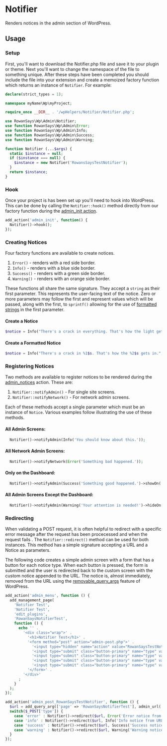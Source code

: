 # Notifier

Renders notices in the admin section of WordPress.

## Usage

### Setup

First, you'll want to download the Notifier.php file and save it to your plugin
or theme. Next you'll want to change the namespace of the file to something
unique. After these steps have been completed you should include the file into
your extension and create a memoized factory function which returns an
instance of `Notifier`. For example:

```PHP
declare(strict_types = 1);

namespace myName\Wp\myProject;

require_once __DIR__ . '/wpHelpers/Notifier/Notifier.php';

use RowanSays\Wp\Admin\Notifier;
use function RowanSays\Wp\Admin\Error;
use function RowanSays\Wp\Admin\Info;
use function RowanSays\Wp\Admin\Success;
use function RowanSays\Wp\Admin\Warning;

function Notifier (...$args) {
  static $instance = null;
  if ($instance === null) {
    $instance = new Notifier('RowansSaysTestNotifier');
  }
  return $instance;
}
```

### Hook

Once your project is has been set up you'll need to hook into WordPress. This
can be done by calling the `Notifier::hook()` method directly from our factory
function during the [admin_init action](https://developer.wordpress.org/reference/hooks/admin_init/).

```PHP
add_action('admin_init', function() {
  Notifier()->hook();
});
```

### Creating Notices

Four factory functions are available to create notices.

  1. `Error()` - renders with a red side border.
  1. `Info()` - renders with a blue side border.
  1. `Success()` - renders with a green side border.
  1. `Warning()` - renders with an orange side border.

These functions all share the same signature. They accept a `string` as their
first parameter. This represents the user-facing text of the notice. Zero or
more parameters may follow the first and represent values which will be passed,
along with the first, to `sprintf()` allowing for the use of
[formatted strings](https://www.php.net/manual/en/function.printf.php) in the
first parameter.

#### Create a Notice

```PHP
$notice = Info("There's a crack in everything. That's how the light gets in.");
```

#### Create a Formatted Notice

```PHP
$notice = Info("There's a crack in %1$s. That's how the %2$s gets in.", 'everything', 'light');
```

### Registering Notices

Two methods are available to register notices to be rendered during the
[admin_notices](https://developer.wordpress.org/reference/hooks/admin_notices/)
action. These are:

  1. `Notifier::notifyAdmin()` - For single site screens.
  2. `Notifier::notifyNetwork()` - For network admin screens.

Each of these methods accept a single parameter which must be an instance of
`Notice`. Various examples follow illustrating the use of these methods.

#### All Admin Screens:

```PHP
  Notifier()->notifyAdmin(Info('You should know about this.'));
```

#### All Network Admin Screens:

```PHP
  Notifier()->notifyNetwork(Error('Something bad happened.'));
```

#### Only on the Dashboard:

```PHP
  Notifier()->notifyAdmin(Success('Something good happened.')->showOn('dashboard'));
```

#### All Admin Screens Except the Dashboard:

```PHP
  Notifier()->notifyAdmin(Warning('Your attention is needed!')->hideOn('dashboard'));
```

### Redirecting

When validating a POST request, it is often helpful to redirect with a
specific error message after the request has been procecessed and when the
request fails . The `Notifier::redirect()` method can be used for both
instances. This method has a simple signature accepting a URL and a Notice as
parameters.

The following code creates a simple admin screen with a form that has a button
for each notice type. When each button is pressed, the form is submitted and the
user is redirected back to the custom screen with the custom notice appended to
the URL. The notice is, almost immediately, removed from the URL using the
[removable_query_args](https://developer.wordpress.org/reference/functions/wp_removable_query_args/)
feature of WordPress.

```PHP
add_action('admin_menu', function () {
  add_management_page(
    'Notifier Test',
    'Notifier Test',
    'edit_plugins',
    'RowanSaysNotifierTest',
    function () {
      echo '' .
        '<div class="wrap">' .
          '<h1>Notifier Test</h1>' .
          '<form method="post" action="admin-post.php">' .
            '<input type="hidden" name="action" value="RowanSaysTestNotifier">' .
            '<input type="submit" class="button-primary" name="type" value="error"> ' .
            '<input type="submit" class="button-primary" name="type" value="success"> ' .
            '<input type="submit" class="button-primary" name="type" value="info"> ' .
            '<input type="submit" class="button-primary" name="type" value="warning"> ' .
          '</form>' .
        '</div>'
      ;
    }
  );
});

add_action('admin_post_RowanSaysTestNotifier', function () {
  $url = add_query_arg(['page' => 'RowanSaysNotifierTest'], admin_url('tools.php'));
  switch($_POST['type']) {
    case 'error' : Notifier()->redirect($url, Error('Error notice from URL'));
    case 'info' : Notifier()->redirect($url, Info('Info notice from URL'));
    case 'success' : Notifier()->redirect($url, Success('Success notice from URL'));
    case 'warning' : Notifier()->redirect($url, Warning('Warning notice from URL'));
  }
});
```

